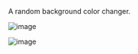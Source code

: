 
A random background color changer.


![image](https://github.com/user-attachments/assets/bddbabeb-4527-4022-b704-ac80c1641743)





![image](https://github.com/user-attachments/assets/35a3a009-8a5a-47ae-b940-71259f0496a5)
